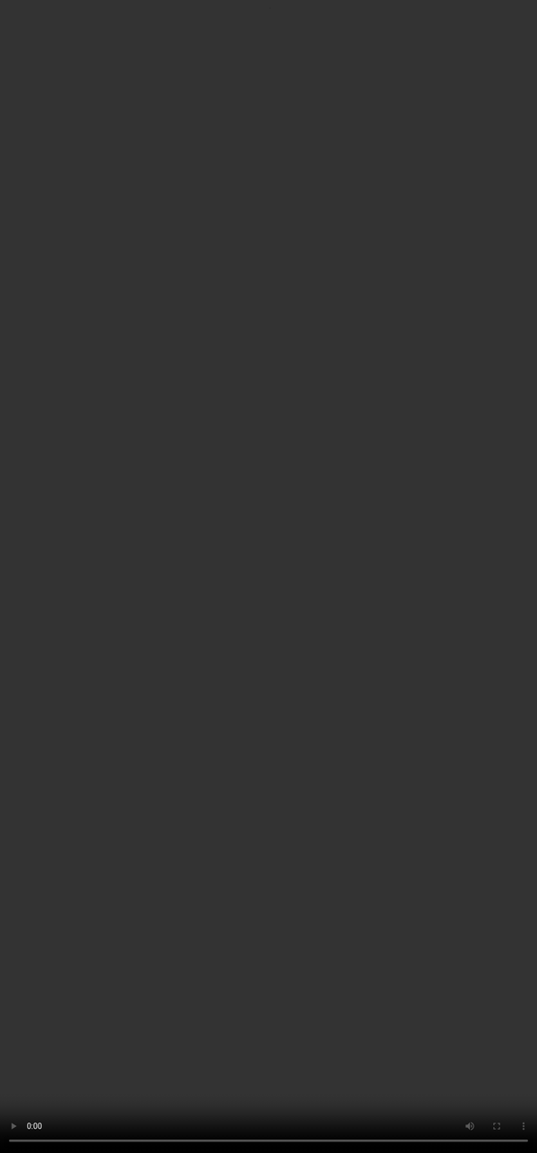 # Rubric 5: Content Completeness

<video src="${PRIVATE_CONTENT_COMPLETENESS_VIDEO}" frameborder="0" allowfullscreen style="position: absolute; top: 0; left: 0; width: 100%; height: 100%; border: none; object-fit: cover;" controls="" controlslist="nodownload nofullscreen" style="width: 100%" />

#### **Intent of Content Completeness:**

* The goal of completeness is to ensure that the response provides all the necessary information and details required to fully address the user’s intention.&#x20;
* A complete response should not omit any important content that would leave the user’s query unsatisfied and adds content like *summaries, suggestions, considerations* to create more value for the user.&#x20;

### **How should you approach this rubric?**

1. The focus of this rubric is the RESPONSE
2. Identify the components of the query
3. Check if the response answers each part of the query

| Category         | Criteria                                                                                                                                                                                            |
| ---------------- | --------------------------------------------------------------------------------------------------------------------------------------------------------------------------------------------------- |
| **No issues**    | The response gives enough information and sufficient detail to helpfully fulfil the prompt; there is no important content missing.                                                                  |
| **Minor Issues** | There is some relevant information that is missing the response, reducing its helpfulness. For example, the response might be technically correct but far too short, leaving the user dissatisfied. |
| **Major Issues** | Necessary information is missing to such an extent that the response does not at all fulfil the user’s intent.                                                                                      |

### Example

| Category         | Example                                                                                                                                                                                                                                                                                                                                                                                                                                                                                                  | Explanation                                                                                                                                             |
| ---------------- | -------------------------------------------------------------------------------------------------------------------------------------------------------------------------------------------------------------------------------------------------------------------------------------------------------------------------------------------------------------------------------------------------------------------------------------------------------------------------------------------------------- | ------------------------------------------------------------------------------------------------------------------------------------------------------- |
| **No issues**    | “*To bake a simple chocolate cake, start by preheating your oven to 350°F (175°C). Mix 1¾ cups flour, ¾ cup cocoa powder, 1½ tsp baking powder, and a pinch of salt. In another bowl, beat 2 eggs, 1 cup sugar, ½ cup oil, 1 cup milk, and 1 tsp vanilla extract. Combine wet and dry ingredients, pour into a greased 8-inch pan, and bake for 30–35 minutes. Let it cool. For topping, try a classic chocolate ganache: heat 1 cup cream, pour over 1 cup chopped chocolate, and stir until smooth.*”  | ✔ Includes both parts of the question (recipe + topping) ✔ Clear, step-by-step, and helpful ✔ Nothing missing — user can start baking confidently!      |
| **Minor Issues** | *“To bake a chocolate cake, mix flour, cocoa powder, sugar, eggs, and bake at 350°F. For topping, try chocolate frosting.”*                                                                                                                                                                                                                                                                                                                                                                              | ✔ Covers the basics ❌ Missing measurements, timing, and steps ❌ The topping suggestion is vague ➡ It’s not wrong — just too minimal to be fully helpful |
| **Major Issues** | *“You can buy chocolate cake mix from the store. Toppings can include anything you like!”*                                                                                                                                                                                                                                                                                                                                                                                                               | ❌ Completely skips the baking steps ❌ Doesn’t provide any actual recipe ❌ Vague and unhelpful for a user looking to bake from scratch                   |
